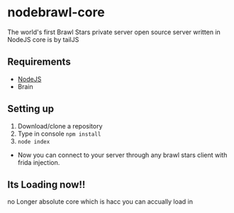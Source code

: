 # nodebrawl-core
The world's first Brawl Stars private server open source server written in NodeJS
core is by tailJS

## Requirements
* [NodeJS](https://nodejs.org/)
* Brain

## Setting up
1. Download/clone a repository
2. Type in console `npm install`
3. `node index`

* Now you can connect to your server through any brawl stars client with frida injection.

## Its Loading now!!
no Longer absolute core which is hacc
you can accually load in
